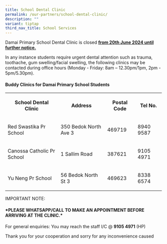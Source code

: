 ```yaml
---
title: School Dental Clinic
permalink: /our-partners/school-dental-clinic/
description: ""
variant: tiptap
third_nav_title: School Services
---
```

<p>Damai Primary School Dental Clinic is closed <strong><u>from 20th June 2024 until further notice.</u></strong>
</p>
<p>In any instance students require urgent dental attention such as trauma,
toothache, gum swelling/facial swelling, the following clinics may be contacted
during office hours (Monday - Friday: 8am – 12.30pm/1pm, 2pm - 5pm/5.30pm).</p>
<h4><strong>Buddy Clinics for Damai Primary School Students</strong></h4>
<table style="minWidth: 100px">
<colgroup>
<col>
<col>
<col>
<col>
</colgroup>
<tbody>
<tr>
<th rowspan="1" colspan="1">
<p>School Dental Clinic</p>
</th>
<th rowspan="1" colspan="1">
<p>Address</p>
</th>
<th rowspan="1" colspan="1">
<p>Postal Code</p>
</th>
<th rowspan="1" colspan="1">
<p>Tel No.</p>
</th>
</tr>
<tr>
<td rowspan="1" colspan="1">
<p>Red Swastika Pr School</p>
</td>
<td rowspan="1" colspan="1">
<p>350 Bedok North Ave 3</p>
</td>
<td rowspan="1" colspan="1">
<p>469719</p>
</td>
<td rowspan="1" colspan="1">
<p>8940 9587</p>
</td>
</tr>
<tr>
<td rowspan="1" colspan="1">
<p>Canossa Catholic Pr School</p>
</td>
<td rowspan="1" colspan="1">
<p>1 Sallim Road</p>
</td>
<td rowspan="1" colspan="1">
<p>387621</p>
</td>
<td rowspan="1" colspan="1">
<p>9105 4971</p>
</td>
</tr>
<tr>
<td rowspan="1" colspan="1">
<p>Yu Neng Pr School</p>
</td>
<td rowspan="1" colspan="1">
<p>56 Bedok North St 3</p>
</td>
<td rowspan="1" colspan="1">
<p>469623</p>
</td>
<td rowspan="1" colspan="1">
<p>8338 6574</p>
</td>
</tr>
</tbody>
</table>
<p></p>
<p>IMPORTANT NOTE:</p>
<h4>*<strong>PLEASE WHATSAPP/CALL TO MAKE AN APPOINTMENT BEFORE ARRIVING AT THE CLINIC.</strong>*</h4>
<p>For general enquiries: You may reach the staff I/C @ <strong>9105 4971</strong> (HP)</p>
<p>Thank you for your cooperation and sorry for any inconvenience caused</p>